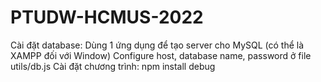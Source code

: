 # PTUDW-HCMUS-2022
Cài đặt database:
  Dùng 1 ứng dụng để tạo server cho MySQL (có thể là XAMPP đối với Window)
  Configure host, database name, password ở file utils/db.js
Cài đặt chương trình:
  npm install
  debug
